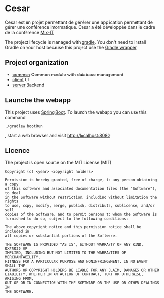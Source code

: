 # Cesar

Cesar est un projet permettant de générer une application permettant de gérer une conférence informatique. Cesar a été développée dans le cadre de la conférence [Mix-IT](http://www.mix-it.fr/)

The project lifecycle is managed with [gradle](https://gradle.org/). You don't need to install Gradle on your host because this project use the [Gradle wrapper](https://docs.gradle.org/current/userguide/gradle_wrapper.html).  

## Project organization 

* [common](common/README.md) Common module with database management
* [client](client/README.md) UI
* [server](server/README.md) Backend

## Launche the webapp

This project uses [Spring Boot](http://docs.spring.io/spring-boot/docs/current/reference/htmlsingle/). To launch the webapp you can use this command
```
./gradlew bootRun
```
, start a web browser and visit [http://localhost:8080](http://localhost:8080) 
## Licence

The project is open source on the MIT License (MIT)

    Copyright (c) <year> <copyright holders>

    Permission is hereby granted, free of charge, to any person obtaining a copy
    of this software and associated documentation files (the "Software"), to deal
    in the Software without restriction, including without limitation the rights
    to use, copy, modify, merge, publish, distribute, sublicense, and/or sell
    copies of the Software, and to permit persons to whom the Software is
    furnished to do so, subject to the following conditions:

    The above copyright notice and this permission notice shall be included in
    all copies or substantial portions of the Software.

    THE SOFTWARE IS PROVIDED "AS IS", WITHOUT WARRANTY OF ANY KIND, EXPRESS OR
    IMPLIED, INCLUDING BUT NOT LIMITED TO THE WARRANTIES OF MERCHANTABILITY,
    FITNESS FOR A PARTICULAR PURPOSE AND NONINFRINGEMENT. IN NO EVENT SHALL THE
    AUTHORS OR COPYRIGHT HOLDERS BE LIABLE FOR ANY CLAIM, DAMAGES OR OTHER
    LIABILITY, WHETHER IN AN ACTION OF CONTRACT, TORT OR OTHERWISE, ARISING FROM,
    OUT OF OR IN CONNECTION WITH THE SOFTWARE OR THE USE OR OTHER DEALINGS IN
    THE SOFTWARE.